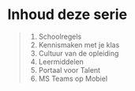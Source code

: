 # Inhoud deze serie

> 1. Schoolregels
> 2. Kennismaken met je klas
> 3. Cultuur van de opleiding
> 4. Leermiddelen
> 5. Portaal voor Talent
> 6. MS Teams op Mobiel

